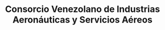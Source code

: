 ---
title: "Consorcio Venezolano de Industrias Aeronáuticas y Servicios Aéreos"
url: /santa-cruz-de-la-sierra/consorcio-venezolano-de-industrias-aeronauticas-y-servicios-aereos/
shop: agencia de viajes
---